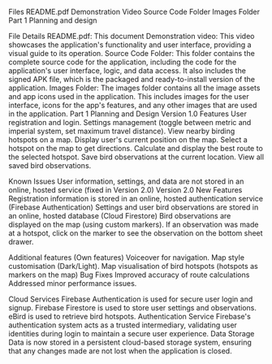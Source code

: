 

Files
README.pdf
Demonstration Video 
Source Code Folder
Images Folder
Part 1 Planning and design

File Details
README.pdf: This document
Demonstration video: This video showcases the application's functionality and user interface, providing a visual guide to its operation.
Source Code Folder: This folder contains the complete source code for the application, including the code for the application's user interface, logic, and data access. It also includes the signed APK file, which is the packaged and ready-to-install version of the application.
Images Folder: The images folder contains all the image assets and app icons used in the application. This includes images for the user interface, icons for the app's features, and any other images that are used in the application.
Part 1 Planning and Design
Version 1.0
Features
User registration and login.
Settings management (toggle between metric and imperial system, set maximum travel distance).
View nearby birding hotspots on a map.
Display user's current position on the map.
Select a hotspot on the map to get directions.
Calculate and display the best route to the selected hotspot.
Save bird observations at the current location.
View all saved bird observations.

Known Issues
User information, settings, and data are not stored in an online, hosted service (fixed in Version 2.0)
Version 2.0
New Features
Registration information is stored in an online, hosted authentication service (Firebase Authentication)
Settings and user bird observations are stored in an online, hosted database (Cloud Firestore)
Bird observations are displayed on the map (using custom markers). If an observation was made at a hotspot, click on the marker to see the observation on the bottom sheet drawer.

Additional features (Own features)
Voiceover for navigation.
Map style customisation (Dark/Light).
Map visualisation of bird hotspots (hotspots as markers on the map)
Bug Fixes
Improved accuracy of route calculations
Addressed minor performance issues.

Cloud Services
Firebase Authentication is used for secure user login and signup.
Firebase Firestore is used to store user settings and observations.
eBird is used to retrieve bird hotspots.
Authentication Service
Firebase's authentication system acts as a trusted intermediary, validating user identities during login to maintain a secure user experience.
Data Storage
Data is now stored in a persistent cloud-based storage system, ensuring that any changes made are not lost when the application is closed.


